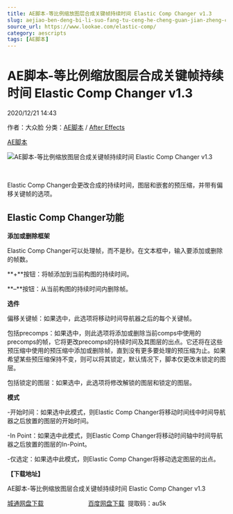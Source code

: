 ```yaml
---
title: AE脚本-等比例缩放图层合成关键帧持续时间 Elastic Comp Changer v1.3
slug: aejiao-ben-deng-bi-li-suo-fang-tu-ceng-he-cheng-guan-jian-zheng-chi-xu-shi-jian-elastic-comp-changer-v1-3
source_url: https://www.lookae.com/elastic-comp/
category: aescripts
tags: [AE脚本]
---
```

# AE脚本-等比例缩放图层合成关键帧持续时间 Elastic Comp Changer v1.3

2020/12/21 14:43

作者：大众脸
分类：[AE脚本](https://www.lookae.com/after-effects/aescripts/) / [After Effects](https://www.lookae.com/after-effects/)

[AE脚本](https://www.lookae.com/tag/ae%e8%84%9a%e6%9c%ac/)

![AE脚本-等比例缩放图层合成关键帧持续时间 Elastic Comp Changer v1.3](https://www.lookae.com/wp-content/uploads/2020/12/Elastic-Comp-Changer.jpg "AE脚本-等比例缩放图层合成关键帧持续时间 Elastic Comp Changer v1.3-LookAE.com")

[﻿﻿﻿](https://cloud.video.taobao.com//play/u/705956171/p/1/e/6/t/1/291651844820.mp4)

Elastic Comp Changer会更改合成的持续时间，图层和嵌套的预压缩，并带有偏移关键帧的选项。

## Elastic Comp Changer功能

**添加或删除框架**

Elastic Comp Changer可以处理帧，而不是秒。在文本框中，输入要添加或删除的帧数。

**+**按钮：将帧添加到当前构图的持续时间。

**–**按钮：从当前构图的持续时间内删除帧。

**选件**

偏移关键帧：如果选中，此选项将移动时间导航器之后的每个关键帧。

包括precomps：如果选中，则此选项将添加或删除当前comps中使用的precomps的帧，它将更改precomps的持续时间及其图层的出点。它还将在这些预压缩中使用的预压缩中添加或删除帧，直到没有更多要处理的预压缩为止。如果希望某些预压缩保持不变，则可以将其锁定，默认情况下，脚本仅更改未锁定的图层。

包括锁定的图层：如果选中，此选项将修改解锁的图层和锁定的图层。

**模式**

-开始时间：如果选中此模式，则Elastic Comp Changer将移动时间线中时间导航器之后放置的图层的开始时间。

-In Point：如果选中此模式，则Elastic Comp Changer将移动时间轴中时间导航器之后放置的图层的In-Point。

-仅选定：如果选中此模式，则Elastic Comp Changer将移动选定图层的出点。

**【下载地址】**

AE脚本-等比例缩放图层合成关键帧持续时间 Elastic Comp Changer v1.3

[城通网盘下载](https://089u.com/file/680462-476934297)                          [百度网盘下载](https://pan.baidu.com/s/1qzTQBN1ygRnOkSNrpSKTRQ)  提取码：au5k
